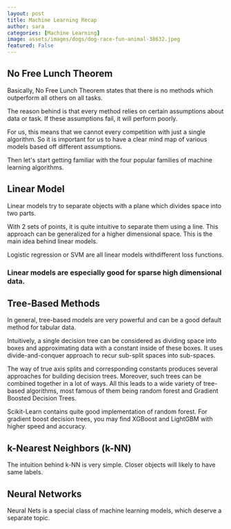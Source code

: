 ```yaml
---
layout: post
title: Machine Learning Recap
author: sara
categories: [Machine Learning]
image: assets/images/dogs/dog-race-fun-animal-38632.jpeg
featured: False
---
```


## No Free Lunch Theorem

Basically, No Free Lunch Theorem states that there is no methods which outperform all others on all tasks. 

The reason behind is that every method relies on certain assumptions about data or task. If these assumptions fail, it will perform poorly. 

For us, this means that we cannot every competition with just a single algorithm. So it is important for us to have a clear mind map of various models based off different assumptions. 

Then let's start getting familiar with the four popular families of machine learning algorithms.

##  Linear Model

Linear models try to separate objects with a plane which divides space into two parts.

With 2 sets of points, it is quite intuitive to separate them using a line. This approach can be generalized for a higher dimensional space. This is the main idea behind linear models.

Logistic regression or SVM are all linear models withdifferent loss functions.

### Linear models are especially good for sparse high dimensional data.

## Tree-Based Methods

In general, tree-based models are very powerful and can be a good default method for tabular data.

Intuitively, a single decision tree can be considered as dividing space into boxes and approximating data with a constant inside of these boxes. It uses divide-and-conquer approach to recur sub-split spaces into sub-spaces. 

The way of true axis splits and corresponding constants produces several approaches for building decision trees. Moreover, such trees can be combined together in a lot of ways. All this leads to a wide variety of tree-based algorithms, most famous of them being random forest and Gradient Boosted Decision Trees. 

Scikit-Learn contains quite good implementation of random forest. For gradient boost decision trees, you may find XGBoost and LightGBM with higher speed and accuracy. 

## k-Nearest Neighbors (k-NN)

The intuition behind k-NN is very simple. Closer objects will likely to have same labels.

## Neural Networks

Neural Nets is a special class of machine learning models, which deserve a separate topic.
